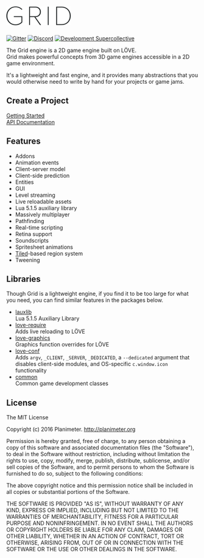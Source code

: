 # <img src="/images/gui/logo_dark@2x.png?raw=true" width="169" height="49" title="Grid">  

[![Gitter](https://img.shields.io/gitter/room/nwjs/nw.js.svg)](https://gitter.im/Planimeter/grid-sdk?utm_source=badge&utm_medium=badge&utm_campaign=pr-badge&utm_content=badge)
[![Discord](https://img.shields.io/badge/chat-on%20discord-brightgreen.svg)](https://discord.gg/Gbj4jnv?utm_source=badge&utm_medium=badge&utm_campaign=pr-badge&utm_content=badge)
[![Development Supercollective](https://img.shields.io/badge/Made%20with%20L%C3%96VE%20by-Planimeter-brightgreen.svg)](http://www.planimeter.org/)

The Grid engine is a 2D game engine built on LÖVE.  
Grid makes powerful concepts from 3D game engines accessible in a 2D game
environment.

It's a lightweight and fast engine, and it provides many abstractions that you
would otherwise need to write by hand for your projects or game jams.

## Create a Project

[Getting Started](http://www.planimeter.org/grid-sdk/tutorials/Getting_Started)  
[API Documentation](http://www.planimeter.org/grid-sdk/api/Home)

## Features

* Addons
* Animation events
* Client-server model
* Client-side prediction
* Entities
* GUI
* Level streaming
* Live reloadable assets
* Lua 5.1.5 auxiliary library
* Massively multiplayer
* Pathfinding
* Real-time scripting
* Retina support
* Soundscripts
* Spritesheet animations
* [Tiled](http://www.mapeditor.org/ "Tiled")-based region system
* Tweening

## Libraries

Though Grid is a lightweight engine, if you find it to be too large for what you
need, you can find similar features in the packages below.

* [lauxlib](https://github.com/Planimeter/lauxlib)  
Lua 5.1.5 Auxiliary Library
* [love-require](https://github.com/Planimeter/love-require)  
Adds live reloading to LÖVE
* [love-graphics](https://github.com/Planimeter/love-graphics)  
Graphics function overrides for LÖVE
* [love-conf](https://github.com/Planimeter/love-conf)  
Adds `argv`, `_CLIENT`, `_SERVER`, `_DEDICATED`, a `--dedicated` argument that
disables client-side modules, and OS-specific `c.window.icon` functionality
* [common](https://github.com/Planimeter/common)  
Common game development classes

## License

The MIT License

Copyright (c) 2016 Planimeter. http://planimeter.org

Permission is hereby granted, free of charge, to any person obtaining a copy
of this software and associated documentation files (the "Software"), to deal
in the Software without restriction, including without limitation the rights
to use, copy, modify, merge, publish, distribute, sublicense, and/or sell
copies of the Software, and to permit persons to whom the Software is
furnished to do so, subject to the following conditions:

The above copyright notice and this permission notice shall be included in
all copies or substantial portions of the Software.

THE SOFTWARE IS PROVIDED "AS IS", WITHOUT WARRANTY OF ANY KIND, EXPRESS OR
IMPLIED, INCLUDING BUT NOT LIMITED TO THE WARRANTIES OF MERCHANTABILITY,
FITNESS FOR A PARTICULAR PURPOSE AND NONINFRINGEMENT. IN NO EVENT SHALL THE
AUTHORS OR COPYRIGHT HOLDERS BE LIABLE FOR ANY CLAIM, DAMAGES OR OTHER
LIABILITY, WHETHER IN AN ACTION OF CONTRACT, TORT OR OTHERWISE, ARISING FROM,
OUT OF OR IN CONNECTION WITH THE SOFTWARE OR THE USE OR OTHER DEALINGS IN
THE SOFTWARE.
